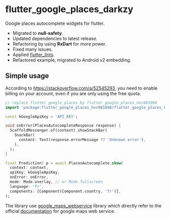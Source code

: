 # flutter_google_places_darkzy

Google places autocomplete widgets for flutter.

- Migrated to **null-safety**.
- Updated dependencies to latest release.
- Refactoring by using **RxDart** for more power.
- Fixed many issues.
- Applied [flutter_lints](https://pub.dev/packages/flutter_lints).
- Refactored example, migrated to Android v2 embedding.

## Simple usage


According to https://stackoverflow.com/a/52545293, you need to enable billing on your account, even if you are only using the free quota.

```dart
// replace flutter_google_places by flutter_google_places_hoc081098
import 'package:flutter_google_places_hoc081098/flutter_google_places_hoc081098.dart';

const kGoogleApiKey = 'API_KEY';

void onError(PlacesAutocompleteResponse response) {
  ScaffoldMessenger.of(context).showSnackBar(
    SnackBar(
      content: Text(response.errorMessage ?? 'Unknown error'),
    ),
  );
}

final Prediction? p = await PlacesAutocomplete.show(
  context: context,
  apiKey: kGoogleApiKey,
  onError: onError,
  mode: Mode.overlay, // or Mode.fullscreen
  language: 'fr',
  components: [Component(Component.country, 'fr')],
);

```

The library use [google_maps_webservice](https://github.com/lejard-h/google_maps_webservice) library which directly refer to the official [documentation](https://developers.google.com/maps/web-services/) for google maps web service.

